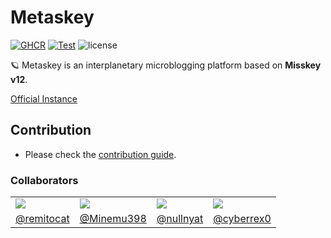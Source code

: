 <h1>Metaskey</h1>

[![GHCR](https://github.com/sakura-tel/metaskey/actions/workflows/ghcr.yml/badge.svg)](https://github.com/sakura-tel/metaskey/actions/workflows/ghcr.yml)
[![Test](https://github.com/sakura-tel/metaskey/actions/workflows/test.yml/badge.svg)](https://github.com/sakura-tel/metaskey/actions/workflows/test.yml)
![license](https://img.shields.io/github/license/sakura-tel/metaskey)

🪐 Metaskey is an interplanetary microblogging platform based on **Misskey v12**.

[Official Instance](https://metaskey.net)

## Contribution

- Please check the [contribution guide](CONTRIBUTING.md).

### Collaborators

<table>
 <tr>
  <td><img src="https://avatars.githubusercontent.com/u/79707512?s=120&v=4"></img></td>
	<td><img src="https://avatars.githubusercontent.com/u/44996819?s=120&v=4"></img></td>
	<td><img src="https://avatars.githubusercontent.com/u/89781396?s=120&v=4"></img></td>
	<td><img src="https://avatars.githubusercontent.com/u/26585194?s=120&v=4"></img></td>
 </tr>
 <tr>
	<td align="center"><a href="https://github.com/remitocat">@remitocat</a></td>
  <td align="center"><a href="https://github.com/Minemu398">@Minemu398</a></td>
	<td align="center"><a href="https://github.com/nullnyat">@nullnyat</a></td>
	<td align="center"><a href="https://github.com/remitocat">@cyberrex0</a></td>
 </tr>
</table>

